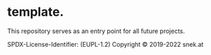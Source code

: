 # template.

This repository serves as an entry point for all future projects.

SPDX-License-Identifier: (EUPL-1.2)
Copyright © 2019-2022 snek.at
